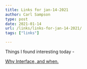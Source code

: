 ```yaml
---
title: Links for jan-14-2021
author: Carl Sampson
type: post
date: 2021-01-14
url: /links/links-for-jan-14-2021/
tags: ["links"]

---
```

Things I found interesting today -

[Why Interface, and when.](https://isshiki.medium.com/why-interface-and-when-40a192b8c1eb)


